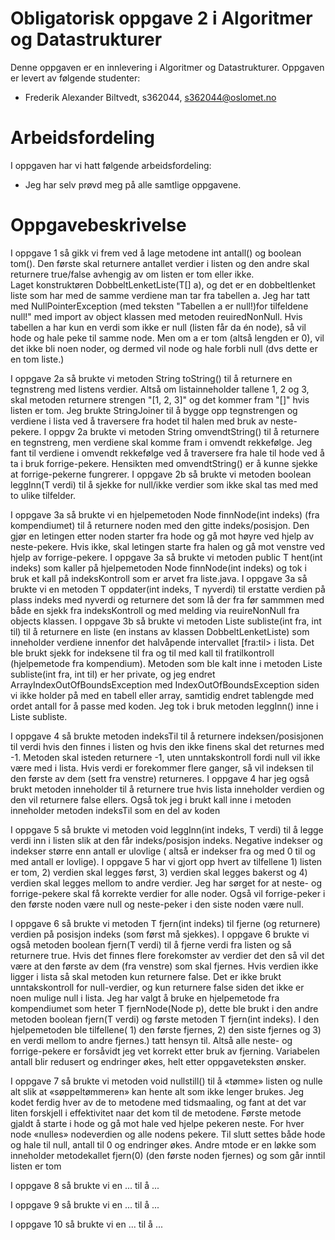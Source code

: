 # Obligatorisk oppgave 2 i Algoritmer og Datastrukturer

Denne oppgaven er en innlevering i Algoritmer og Datastrukturer. 
Oppgaven er levert av følgende studenter:
* Frederik Alexander Biltvedt, s362044, s362044@oslomet.no


# Arbeidsfordeling

I oppgaven har vi hatt følgende arbeidsfordeling:
* Jeg har selv prøvd meg på alle samtlige oppgavene.

# Oppgavebeskrivelse

I oppgave 1 så gikk vi frem ved å lage metodene int antall() og boolean tom(). Den første skal returnere antallet verdier i 
listen og den andre skal returnere true/false avhengig av om listen er tom eller ikke.  
Laget konstruktøren DobbeltLenketListe(T[] a), og det er en dobbeltlenket 
liste som har med de samme verdiene man tar fra tabellen a. Jeg har tatt med NullPointerException (med teksten "Tabellen a er null!)for tilfeldene 
null!" med import av object klassen med metoden reuiredNonNull.  Hvis tabellen a har kun en verdi som ikke er null (listen får da én 
node), så vil hode og hale peke til samme node. Men om a er tom (altså lengden er 0), 
vil det ikke bli noen noder, og dermed vil node og hale forbli null (dvs dette er en tom liste.)

I oppgave 2a så brukte vi metoden String toString() til å returnere en tegnstreng med listens 
verdier. Altså om listainneholder tallene 1, 2 og 3, skal metoden returnere strengen 
"[1, 2, 3]" og det kommer fram "[]" hvis listen er tom. 
Jeg brukte StringJoiner til å bygge opp tegnstrengen og verdiene i lista ved å traversere fra hodet til halen 
med bruk av neste-pekere. I oppgv 2a brukte vi metoden String omvendtString() til å returnere en 
tegnstreng, men verdiene skal komme fram i omvendt rekkefølge.
Jeg fant til verdiene i omvendt rekkefølge ved å traversere fra hale til hode 
ved å ta i bruk forrige-pekere. Hensikten med omvendtString() er å kunne sjekke at forrige-pekerne fungrerer.
I oppgave 2b så brukte vi metoden boolean leggInn(T verdi) til å sjekke for null/ikke verdier som ikke skal
tas med med to ulike tilfelder.

I oppgave 3a så brukte vi en hjelpemetoden Node<T> finnNode(int indeks) (fra kompendiumet) 
til å returnere noden med den gitte indeks/posisjon. Den gjør en letingen etter noden starter fra hode og gå mot høyre 
ved hjelp av neste-pekere. Hvis ikke, skal letingen starte fra halen og gå mot venstre ved hjelp av forrige-pekere. I oppgave 3a så brukte
vi metoden public T hent(int indeks) som kaller på hjelpemetoden Node<T> finnNode(int indeks) og tok i bruk et kall på indeksKontroll som er arvet fra liste.java. I oppgave 3a så brukte vi en metoden T oppdater(int indeks, T nyverdi) til erstatte 
verdien på plass indeks med nyverdi og returnere det som lå der fra før sammmen med både en sjekk fra indeksKontroll og med melding via reuireNonNull fra objects klassen. I oppgave 3b så brukte vi metoden Liste<T> subliste(int fra, int til) til å returnere en liste (en 
instans av klassen DobbeltLenketListe) som inneholder verdiene innenfor det halvåpende intervallet [fra:til> i 
lista. Det ble brukt sjekk for indeksene til fra og til med kall til fratilkontroll (hjelpemetode fra kompendium). 
Metoden som ble kalt inne i metoden Liste<T> subliste(int fra, int til) er her private, og jeg endret
ArrayIndexOutOfBoundsException med IndexOutOfBoundsException siden vi ikke holder på med en 
tabell eller array, samtidig endret tablengde med ordet antall for å passe med koden.  Jeg tok i bruk metoden leggInn()
inne i Liste<T> subliste.


I oppgave 4 så brukte metoden indeksTil til å returnere indeksen/posisjonen til verdi hvis 
den finnes i listen og hvis den ikke finens skal det returnes med  -1. Metoden skal isteden returnere -1, uten unntakskontroll
fordi null vil ikke være med i lista. Hvis verdi er forekommer flere ganger, så vil indeksen til den første av dem (sett fra venstre) 
returneres. I oppgave 4 har jeg også brukt metoden inneholder til å returnere true hvis 
lista inneholder verdien og den vil returnere false ellers. Også tok jeg i brukt kall inne i metoden inneholder 
metoden indeksTil som en del av koden

I oppgave 5 så brukte vi metoden void leggInn(int indeks, T verdi) til å legge verdi inn i listen slik at 
den får indeks/posisjon indeks. Negative indekser og indekser større enn antall er 
ulovlige ( altså er indekser fra og med 0 til og med antall er lovlige). I oppgave 5 har vi gjort opp
hvert av tilfellene 1) listen er tom, 2) verdien skal legges først, 3) verdien skal legges bakerst og 4) 
verdien skal legges mellom to andre verdier. Jeg har sørget for at neste- og forrige-pekere skal få korrekte 
verdier for alle noder. Også vil forrige-peker i den første noden være null og neste-peker i 
den siste noden være null.


I oppgave 6 så brukte vi metoden T fjern(int indeks) til fjerne (og returnere) verdien på posisjon indeks (som først må sjekkes). 
I oppgave 6 brukte vi også metoden boolean fjern(T verdi) til å fjerne verdi fra listen og så returnere true. 
Hvis det finnes flere forekomster av verdier det den så vil det være at den første av dem (fra venstre) som skal fjernes. 
Hvis verdien ikke ligger i lista så skal metoden kun returnere false. Det er ikke brukt unntakskontroll for null-verdier, og kun  returnere false siden det ikke er noen mulige null i lista. Jeg har valgt å bruke en hjelpemetode fra kompendiumet som heter T fjernNode(Node<T> p),
dette ble brukt i den andre metoden boolean fjern(T verdi) og første metoden T fjern(int indeks). I den hjelpemetoden
ble tilfellene( 1) den første fjernes, 2) den siste fjernes og 3) 
en verdi mellom to andre fjernes.) tatt hensyn til. Altså alle neste- og forrige-pekere er forsåvidt jeg vet  korrekt etter 
bruk av fjerning. Variabelen antall blir redusert og endringer økes, helt etter oppgaveteksten ønsker.

I oppgave 7 så brukte vi metoden void nullstill() til å «tømme» listen og nulle alt slik at 
«søppeltømmeren» kan hente alt som ikke lenger brukes. Jeg kodet ferdig hver av de to metodene
med tidsmaaling, og fant at det var liten forskjell i effektivitet naar det kom til 
de metodene. Første metode gjaldt å starte i hode og gå mot hale ved hjelpe pekeren neste. 
For hver node «nulles» nodeverdien og alle nodens pekere. Til slutt settes både hode og hale til null, antall til 0 
og endringer økes. Andre mtode er en løkke som inneholder metodekallet fjern(0) (den første noden fjernes) og 
som går inntil listen er tom

I oppgave 8 så brukte vi en ... til å ...

I oppgave 9 så brukte vi en ... til å ...

I oppgave 10 så brukte vi en ... til å ...
